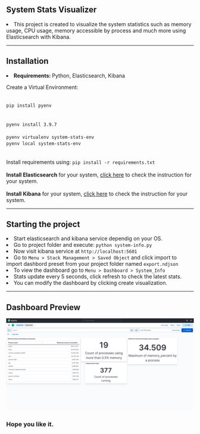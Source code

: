 ## System Stats Visualizer
<li>This project is created to visualize the system statistics such as memory usage, CPU usage, memory accessible by process and much more using Elasticsearch with Kibana.</li>

---

## Installation 
<li><b>Requirements: </b>Python, Elasticsearch, Kibana</li>

Create a Virtual Environment: <br>

<code>
pip install pyenv
  </code><br>
  <code>
pyenv install 3.9.7
  </code><br>
<code>pyenv virtualenv system-stats-env</code><br>
<code>pyenv local system-stats-env</code><br>
<br>
<br>
Install requirements using:
<code>pip install -r requirements.txt</code>
<br>
<br>
<b>Install Elasticsearch</b> for your system, <a href="https://www.elastic.co/guide/en/elasticsearch/reference/current/install-elasticsearch.html">click here</a> to check the instruction for your system.
<br>
<br>
<b>Install Kibana</b> for your system, <a href="https://www.elastic.co/guide/en/kibana/current/install.html">click here</a> to check the instruction for your system.
<br>

---

## Starting the project
<li>Start elasticsearch and kibana service dependig on your OS.</li>
<li>Go to project folder and execute: <code>python system-info.py</code></li>
<li>Now visit kibana service at <code>http://localhost:5601</code></li>
<li>Go to <code>Menu > Stack Management > Saved Object</code> and click import to import dashbord preset from your project folder named <code>export.ndjson</code></li>
<li>To view the dashboard go to <code>Menu > Dashboard > System_Info </code></li>
<li>Stats update every 5 seconds, click refresh to check the latest stats. </li>
<li>You can modify the dashboard by clicking create visualization.</li>

---

## Dashboard Preview
<img src="dashboard.png">

### Hope you like it.
